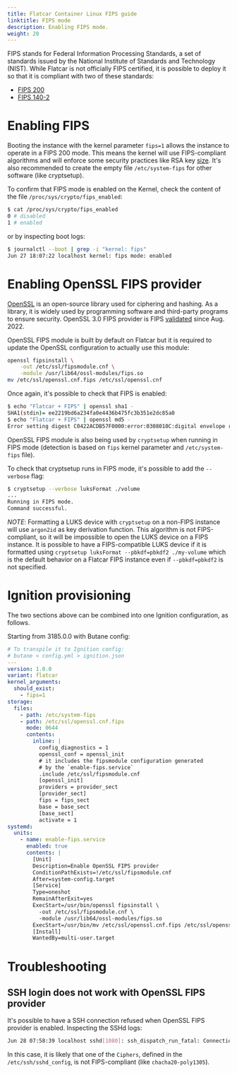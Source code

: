 ```yaml
---
title: Flatcar Container Linux FIPS guide
linktitle: FIPS mode
description: Enabling FIPS mode.
weight: 20
---
```


FIPS stands for Federal Information Processing Standards, a set of standards issued by the National Institute of Standards and Technology (NIST). While Flatcar is not officially FIPS certified, it is possible to deploy it so that it is compliant with two of these standards:
* [FIPS 200][fips-200]
* [FIPS 140-2][fips-140-2]

# Enabling FIPS

Booting the instance with the kernel parameter `fips=1` allows the instance to operate in a FIPS 200 mode. This means the kernel will use FIPS-compliant algorithms and will enforce some security practices like RSA key [size][rsa-key-size]. It's also recommended to create the empty file `/etc/system-fips` for other software (like cryptsetup).

To confirm that FIPS mode is enabled on the Kernel, check the content of the file `/proc/sys/crypto/fips_enabled`:
```bash
$ cat /proc/sys/crypto/fips_enabled
0 # disabled
1 # enabled
```

or by inspecting boot logs:
```bash
$ journalctl --boot | grep -i "kernel: fips"
Jun 27 18:07:22 localhost kernel: fips mode: enabled
```

# Enabling OpenSSL FIPS provider

[OpenSSL][openssl] is an open-source library used for ciphering and hashing. As a library, it is widely used by programming software and third-party programs to ensure security. OpenSSL 3.0 FIPS provider is FIPS [validated][certificate] since Aug. 2022.

OpenSSL FIPS module is built by default on Flatcar but it is required to update the OpenSSL configuration to actually use this module:
```bash
openssl fipsinstall \
    -out /etc/ssl/fipsmodule.cnf \
    -module /usr/lib64/ossl-modules/fips.so
mv /etc/ssl/openssl.cnf.fips /etc/ssl/openssl.cnf
```

Once again, it's possible to check that FIPS is enabled:
```bash
$ echo "Flatcar + FIPS" | openssl sha1 -
SHA1(stdin)= ee2219bd6a234fa0e4436b475fc3b351e2dc85a0
$ echo "Flatcar + FIPS" | openssl md5 -
Error setting digest C0422ACDB57F0000:error:0308010C:digital envelope routines:inner_evp_generic_fetch:unsupported:crypto/evp/evp_fetch.c:349:Global default library context, Algorithm (MD5 : 104), Properties ()C0422ACDB57F0000:error:03000086:digital envelope routines:evp_md_init_internal:initialization error:crypto/evp/digest.c:252:
```

OpenSSL FIPS module is also being used by `cryptsetup` when running in FIPS mode (detection is based on `fips` kernel parameter and `/etc/system-fips` file).

To check that cryptsetup runs in FIPS mode, it's possible to add the `--verbose` flag:
```bash
$ cryptsetup --verbose luksFormat ./volume
...
Running in FIPS mode.
Command successful.
```

_NOTE_: Formatting a LUKS device with `cryptsetup` on a non-FIPS instance will use `argon2id` as key derivation function. This algorithm is not FIPS-compliant, so it will be impossible to open the LUKS device on a FIPS instance. It is possible to have a FIPS-compatible LUKS device if it is formatted using `cryptsetup luksFormat --pbkdf=pbkdf2 ./my-volume` which is the default behavior on a Flatcar FIPS instance even if `--pbkdf=pbkdf2` is not specified.

# Ignition provisioning

The two sections above can be combined into one Ignition configuration, as follows.

Starting from 3185.0.0 with Butane config:
```yaml
# To transpile it to Ignition config:
# butane < config.yml > ignition.json
---
version: 1.0.0
variant: flatcar
kernel_arguments:
  should_exist:
    - fips=1
storage:
  files:
    - path: /etc/system-fips
    - path: /etc/ssl/openssl.cnf.fips
      mode: 0644
      contents:
        inline: |
          config_diagnostics = 1
          openssl_conf = openssl_init
          # it includes the fipsmodule configuration generated
          # by the `enable-fips.service`
          .include /etc/ssl/fipsmodule.cnf
          [openssl_init]
          providers = provider_sect
          [provider_sect]
          fips = fips_sect
          base = base_sect
          [base_sect]
          activate = 1
systemd:
  units:
    - name: enable-fips.service
      enabled: true
      contents: |
        [Unit]
        Description=Enable OpenSSL FIPS provider
        ConditionPathExists=!/etc/ssl/fipsmodule.cnf
        After=system-config.target
        [Service]
        Type=oneshot
        RemainAfterExit=yes
        ExecStart=/usr/bin/openssl fipsinstall \
          -out /etc/ssl/fipsmodule.cnf \
          -module /usr/lib64/ossl-modules/fips.so
        ExecStart=/usr/bin/mv /etc/ssl/openssl.cnf.fips /etc/ssl/openssl.cnf
        [Install]
        WantedBy=multi-user.target
```

# Troubleshooting

## SSH login does not work with OpenSSL FIPS provider

It's possible to have a SSH connection refused when OpenSSL FIPS provider is enabled. Inspecting the SSHd logs:
```bash
Jun 28 07:58:39 localhost sshd[1080]: ssh_dispatch_run_fatal: Connection from 10.0.2.2 port 40192: invalid argument [preauth]
```

In this case, it is likely that one of the `Ciphers`, defined in the `/etc/ssh/sshd_config`, is not FIPS-compliant (like `chacha20-poly1305`).


[fips-200]: https://csrc.nist.gov/publications/detail/fips/200/final
[fips-140-2]: https://csrc.nist.gov/publications/detail/fips/140/2/final
[rsa-key-size]: https://github.com/torvalds/linux/blob/941e3e7912696b9fbe3586083a7c2e102cee7a87/crypto/rsa_helper.c#L33-L37
[openssl]: https://www.openssl.org/
[certificate]: https://csrc.nist.gov/projects/cryptographic-module-validation-program/certificate/4282

